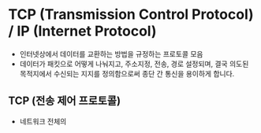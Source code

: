 # TCP (Transmission Control Protocol) / IP (Internet Protocol)
- 인터넷상에서 데이터를 교환하는 방법을 규정하는 프로토콜 모음
- 데이터가 패킷으로 어떻게 나눠지고, 주소지정, 전송, 경로 설정되며, 결국 의도된 목적지에서 수신되는 지지를 정의함으로써 종단  간 통신을 용이하게  합니다.

## TCP (전송 제어 프로토콜)
- 네트워크 전체의 